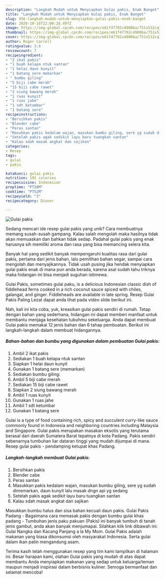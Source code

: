 ```yaml
---
description: "Langkah Mudah untuk Menyiapkan Gulai pakis, Enak Banget"
title: "Langkah Mudah untuk Menyiapkan Gulai pakis, Enak Banget"
slug: 456-langkah-mudah-untuk-menyiapkan-gulai-pakis-enak-banget
date: 2020-10-16T22:00:28.497Z
image: https://img-global.cpcdn.com/recipes/e61f47702c4900ba/751x532cq70/gulai-pakis-foto-resep-utama.jpg
thumbnail: https://img-global.cpcdn.com/recipes/e61f47702c4900ba/751x532cq70/gulai-pakis-foto-resep-utama.jpg
cover: https://img-global.cpcdn.com/recipes/e61f47702c4900ba/751x532cq70/gulai-pakis-foto-resep-utama.jpg
author: Roger Carroll
ratingvalue: 3.6
reviewcount: 7
recipeingredient:
- "2 ikat pakis"
- "1 buah kelapa ntuk santan"
- "1 helai daun kunyit"
- "1 batang sere memarkan"
- " bumbu giling"
- "5 biji cabe merah"
- "15 biji cabe rawet"
- "2 siung bawang merah"
- "1 ruas kunyit"
- "1 ruas jahe"
- "1 sdt ketumbar"
- "1 batang sere"
recipeinstructions:
- "Bersihkan pakis"
- "Blender cabe"
- "Peras santan"
- "Masukkan pakis kedalam wajan, masukan bumbu giling, sere yg sudah dimemarkan, daun kunyit lalu masak dngn api yg sedang"
- "Setelah pakis agak sedikit layu baru tuangkan santan"
- "Kalau sdah masak angkat dan sajikan"
categories:
- Resep
tags:
- gulai
- pakis

katakunci: gulai pakis 
nutrition: 191 calories
recipecuisine: Indonesian
preptime: "PT28M"
cooktime: "PT52M"
recipeyield: "3"
recipecategory: Dinner

---
```



![Gulai pakis](https://img-global.cpcdn.com/recipes/e61f47702c4900ba/751x532cq70/gulai-pakis-foto-resep-utama.jpg)

Sedang mencari ide resep gulai pakis yang unik? Cara membuatnya memang susah-susah gampang. Kalau salah mengolah maka hasilnya tidak akan memuaskan dan bahkan tidak sedap. Padahal gulai pakis yang enak harusnya sih memiliki aroma dan rasa yang bisa memancing selera kita.

Banyak hal yang sedikit banyak mempengaruhi kualitas rasa dari gulai pakis, pertama dari jenis bahan, lalu pemilihan bahan segar, sampai cara mengolah dan menyajikannya. Tidak usah pusing jika hendak menyiapkan gulai pakis enak di mana pun anda berada, karena asal sudah tahu triknya maka hidangan ini bisa menjadi suguhan istimewa.

Gulai Pakis, sometimes gulai paku, is a delicious Indonesian classic dish of fiddlehead ferns cooked in a rich coconut sauce spiced with chiles, galangal, and ginger. Fiddleheads are available in late spring. Resep Gulai Pakis Paling Lezat dapat anda lihat pada video slide berikut ini.


Nah, kali ini kita coba, yuk, kreasikan gulai pakis sendiri di rumah. Tetap dengan bahan yang sederhana, hidangan ini dapat memberi manfaat untuk membantu menjaga kesehatan tubuhmu sekeluarga. Anda dapat membuat Gulai pakis memakai 12 jenis bahan dan 6 tahap pembuatan. Berikut ini langkah-langkah dalam membuat hidangannya.

<!--inarticleads1-->

##### Bahan-bahan dan bumbu yang digunakan dalam pembuatan Gulai pakis:

1. Ambil 2 ikat pakis
1. Sediakan 1 buah kelapa ntuk santan
1. Siapkan 1 helai daun kunyit
1. Gunakan 1 batang sere (memarkan)
1. Sediakan  bumbu giling:
1. Ambil 5 biji cabe merah
1. Sediakan 15 biji cabe rawet
1. Siapkan 2 siung bawang merah
1. Ambil 1 ruas kunyit
1. Gunakan 1 ruas jahe
1. Ambil 1 sdt ketumbar
1. Gunakan 1 batang sere


Gulai is a type of food containing rich, spicy and succulent curry-like sauce commonly found in Indonesia and neighboring countries including Malaysia and Singapore. Gulai pakis merupakan masakan eksotis yang terutama berasal dari daerah Sumatera Barat tepatnya di kota Padang. Pakis sendiri sebenarnya tumbuhan liar dataran tinggi yang mudah dijumpai di mana. Resep gulai pakis - pendamping ketupat khas Padang. 

<!--inarticleads2-->

##### Langkah-langkah membuat Gulai pakis:

1. Bersihkan pakis
1. Blender cabe
1. Peras santan
1. Masukkan pakis kedalam wajan, masukan bumbu giling, sere yg sudah dimemarkan, daun kunyit lalu masak dngn api yg sedang
1. Setelah pakis agak sedikit layu baru tuangkan santan
1. Kalau sdah masak angkat dan sajikan


Masukkan bumbu halus dan sisa bahan kecuali daun pakis. Gulai Pakis Padang - Bagaimana cara memasak pakis dengan bumbu gulai khas padang - Tumbuhan jenis paku pakuan (Pakis) ini banyak tumbuh di tanah jenis gambut, anda akan banyak menjumapai. Silahkan klik link dibawah ini: Gulai Nangka dan Kacang Panjang a la My Mom. Gulai Pakis adalah makanan yang biasa dikonsumsi oleh masyarakat Indonesia. Serta gulai dalam ikan patin mengandung asam. 

Terima kasih telah menggunakan resep yang tim kami tampilkan di halaman ini. Besar harapan kami, olahan Gulai pakis yang mudah di atas dapat membantu Anda menyiapkan makanan yang sedap untuk keluarga/teman maupun menjadi inspirasi dalam berbisnis kuliner. Semoga bermanfaat dan selamat mencoba!
